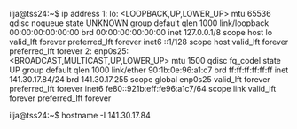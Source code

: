 ilja@tss24:~$ ip address
1: lo: <LOOPBACK,UP,LOWER_UP> mtu 65536 qdisc noqueue state UNKNOWN group default qlen 1000
    link/loopback 00:00:00:00:00:00 brd 00:00:00:00:00:00
    inet 127.0.0.1/8 scope host lo
       valid_lft forever preferred_lft forever
    inet6 ::1/128 scope host 
       valid_lft forever preferred_lft forever
2: enp0s25: <BROADCAST,MULTICAST,UP,LOWER_UP> mtu 1500 qdisc fq_codel state UP group default qlen 1000
    link/ether 90:1b:0e:96:a1:c7 brd ff:ff:ff:ff:ff:ff
    inet 141.30.17.84/24 brd 141.30.17.255 scope global enp0s25
       valid_lft forever preferred_lft forever
    inet6 fe80::921b:eff:fe96:a1c7/64 scope link 
       valid_lft forever preferred_lft forever

ilja@tss24:~$ hostname -I
141.30.17.84 
